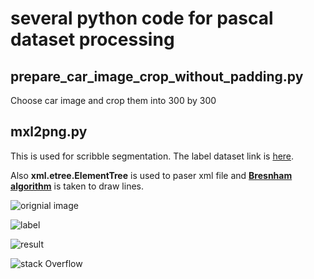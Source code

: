 # several python code for pascal dataset processing

## prepare_car_image_crop_without_padding.py

Choose car image and crop them into 300 by 300

## mxl2png.py

This is used for scribble segmentation. The label dataset link is [here](https://www.dropbox.com/s/9vh3kvtd742red8/scribble_annotation.zip?dl=0#).

Also **xml.etree.ElementTree** is used to paser xml file and [**Bresnham algorithm**](http://www.roguebasin.com/index.php?title=Bresenham%27s_Line_Algorithm#Python) is taken to draw lines.

![orignial image](https://github.com/yananfei-Bette/pascal_dataset/tree/master/image/ori.jpg)

![label](https://github.com/yananfei-Bette/pascal_dataset/tree/master/image/demo.jpg)

![result](https://github.com/yananfei-Bette/pascal_dataset/tree/master/image/demo_.png)

![stack Overflow](http://lmsotfy.com/so.png)
